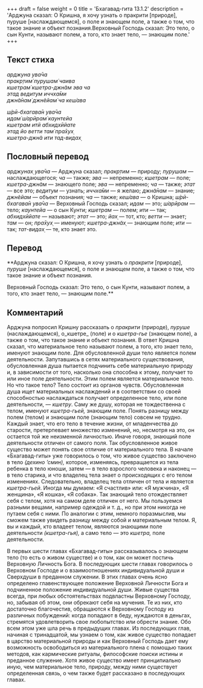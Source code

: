 +++
draft = false
weight = 0
title = 'Бхагавад-гита 13.1.2'
description = 'Арджуна сказал: О Кришна, я хочу узнать о пракрити [природе], пуруше [наслаждающемся], о поле и знающем поле, а также о том, что такое знание и объект познания.Верховный Господь сказал: Это тело, о сын Кунти, называют полем, а того, кто знает тело, — знающим поле.'
+++

## Текст стиха

_арджуна ува̄ча  
пракр̣тим̇ пурушам̇ чаива  
кшетрам̇ кшетра-джн̃ам эва ча  
этад ведитум иччха̄ми  
джн̃а̄нам̇ джн̃ейам̇ ча кеш́ава_

_ш́рӣ-бхагава̄н ува̄ча  
идам̇ ш́арӣрам̇ каунтейа  
кшетрам итй абхидхӣйате  
этад йо ветти там̇ пра̄хух̣  
кшетра-джн̃а ити тад-видах̣_

## Пословный перевод

_арджунах̣_ _ува̄ча_ — Арджуна сказал; _пракр̣тим_ — природу; _пурушам_ — наслаждающегося; _ча_ — также; _эва_ — непременно; _кшетрам_ — поле; _кшетра_\-_джн̃ам_ — знающего поле; _эва_ — непременно; _ча_ — также; _этат_ — все это; _ведитум_ — узнать; _иччха̄ми_ — я желаю; _джн̃а̄нам_ — знание; _джн̃ейам_ — объект познания; _ча_ — также; _кеш́ава_ — о Кришна; _ш́рӣ_\-_бхагава̄н_ _ува̄ча_ — Верховный Господь сказал; _идам_ — это; _ш́арӣрам_ — тело; _каунтейа_ — о сын Кунти; _кшетрам_ — полем; _ити_ — так; _абхидхӣйате_ — называют; _этат_ — это; _йах̣_ — тот, кто; _ветти_ — знает; _там_ — он; _пра̄хух̣_ — именуют; _кшетра_\-_джн̃ах̣_ — знающим поле; _ити_ — так; _тат_\-_видах̣_ — те, кто знает это.

## Перевод

**Арджуна сказал: О Кришна, я хочу узнать о _пракрити_ \[природе\], _пуруше_ \[наслаждающемся\], о поле и знающем поле, а также о том, что такое знание и объект познания.  
  
Верховный Господь сказал: Это тело, о сын Кунти, называют полем, а того, кто знает тело, — знающим поле.**

## Комментарий

Арджуна попросил Кришну рассказать о _пракрити_ (природе), _пуруше_ (наслаждающемся), о_кшетре_ (поле) и о _кшетра-гье_ (знающем поле), а также о том, что такое знание и объект познания. В ответ Кришна сказал, что материальное тело называют полем, а того, кто знает тело, именуют знающим поле. Для обусловленной души тело является полем деятельности. Запутавшись в сетях материального существования, обусловленная душа пытается подчинить себе материальную природу и, в зависимости от того, насколько она способна к этому, получает то или иное поле деятельности. Этим полем является материальное тело. Но что такое тело? Тело состоит из органов чувств. Обусловленная душа ищет материальных наслаждений и в соответствии со своей способностью наслаждаться получает определенное тело, или поле деятельности, — _кшетру_. Саму же душу, которая не тождественна с телом, именуют _кшетра-гьей,_ знающим поле. Понять разницу между полем (телом) и знающим поле (знающим тело) совсем не трудно. Каждый знает, что его тело в течение жизни, от младенчества до старости, претерпевает множество изменений, но, несмотря на это, он остается той же неизменной личностью. Иначе говоря, знающий поле деятельности отличен от самого поля. Так обусловленное живое существо может понять свое отличие от материального тела. В начале «Бхагавад-гиты» уже говорилось о том, что живое существо заключено в тело _(дехино ’смин),_ которое, изменяясь, превращается из тела ребенка в тело юноши, затем — в тело взрослого человека и наконец — в тело старика, и что владелец тела знает о происходящих с его телом изменениях. Следовательно, владелец тела отличен от тела и является _кшетра-гьей_. Иногда мы думаем: «Я счастлив» или: «Я мужчина», «Я женщина», «Я кошка», «Я собака». Так знающий тело отождествляет себя с телом, хотя на самом деле отличен от него. Мы пользуемся разными вещами, например одеждой и т. д., но при этом никогда не путаем себя с ними. По аналогии с этим, немного поразмыслив, мы сможем также увидеть разницу между собой и материальным телом. Я, вы и каждый, кто владеет телом, являются знающими поле деятельности _(кшетра-гья),_ а само тело — это _кшетра,_ поле деятельности.

В первых шести главах «Бхагавад-гиты» рассказывалось о знающем тело (то есть о живом существе) и о том, как он может постичь Верховную Личность Бога. В последующих шести главах говорилось о Верховном Господе и о взаимоотношениях индивидуальной души и Сверхдуши в преданном служении. В этих главах очень ясно определено главенствующее положение Верховной Личности Бога и подчиненное положение индивидуальной души. Живые существа всегда, при любых обстоятельствах подвластны Верховному Господу, но, забывая об этом, они обрекают себя на мучения. Те из них, кто достаточно благочестив, обращаются к Верховному Господу из различных побуждений: когда попадают в беду, нуждаются в деньгах, стремятся удовлетворить свое любопытство или обрести знание. Обо всем этом уже шла речь в предыдущих главах. Из последующих глав, начиная с тринадцатой, мы узнаем о том, как живое существо попадает в царство материальной природы и как Верховный Господь дает ему возможность освободиться из материального плена с помощью таких методов, как кармические ритуалы, философские поиски истины и преданное служение. Хотя живое существо имеет принципиально иную, чем материальное тело, природу, между ними существует определенная связь, о чем также будет рассказано в последующих главах.
